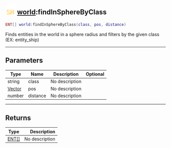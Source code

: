 ## <img src="../../.gitbook/assets/shared.png" width="32" height="32" /> [world](../world/README.md):findInSphereByClass

```lua
ENT[] world:findInSphereByClass(class, pos, distance)
```

Finds entities in the world in a sphere radius and filters by the given class (EX: entity_ship)

-----------------
## Parameters

| Type   | Name | Description | Optional |
| ------ | ---- | ----------- | -------: |
| string | class | No description |  |
| [Vector](../vector/README.md) | pos | No description |  |
| number | distance | No description |  |

-----------------
## Returns

| Type   | Description |
| ------ | ----------: |
| [ENT[]](../ent[]/README.md) | No description |
